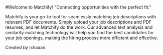 #Welcome to Matchify!
"Connecting opportunities with the perfect fit."

Matchify is your go-to tool for seamlessly matching job descriptions with relevant PDF documents. Simply upload your job descriptions and PDF resumes, and let Matchify do the work. Our advanced text analysis and similarity matching technology will help you find the best candidates for your job openings, making the hiring process more efficient and effective.

Created by ishaaan.